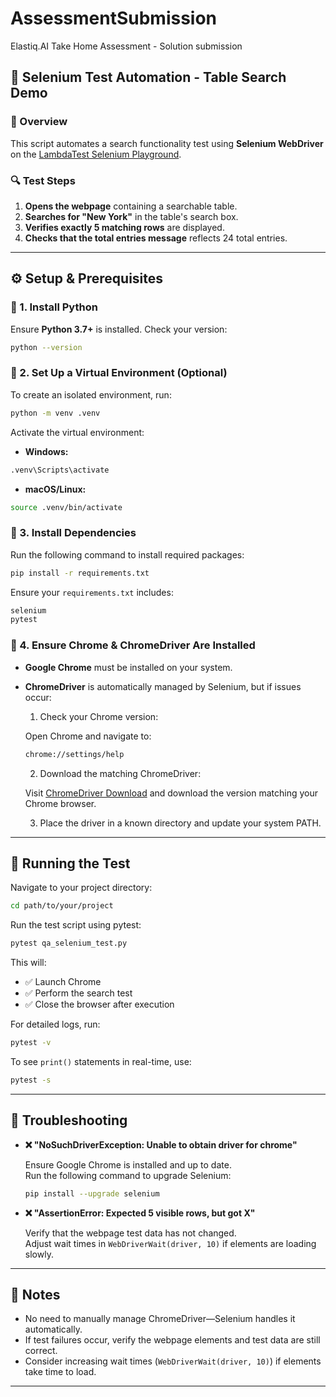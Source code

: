 # AssessmentSubmission
Elastiq.AI Take Home Assessment - Solution submission

## 🧪 Selenium Test Automation - Table Search Demo

### 📌 Overview  
This script automates a search functionality test using **Selenium WebDriver** on the [LambdaTest Selenium Playground](https://www.lambdatest.com/selenium-playground/table-sort-search-demo).

### 🔍 Test Steps  
1. **Opens the webpage** containing a searchable table.  
2. **Searches for "New York"** in the table's search box.  
3. **Verifies exactly 5 matching rows** are displayed.  
4. **Checks that the total entries message** reflects 24 total entries.  

---

## ⚙️ Setup & Prerequisites  

### 🔹 1. Install Python  
Ensure **Python 3.7+** is installed. Check your version:  
```sh
python --version
```

### 🔹 2. Set Up a Virtual Environment (Optional)

To create an isolated environment, run:

```sh
python -m venv .venv
```

Activate the virtual environment:

- **Windows:**

```sh
.venv\Scripts\activate
```

- **macOS/Linux:**

```sh
source .venv/bin/activate
```

### 🔹 3. Install Dependencies  
Run the following command to install required packages:

```sh
pip install -r requirements.txt
```

Ensure your `requirements.txt` includes:

```txt
selenium
pytest
```

### 🔹 4. Ensure Chrome & ChromeDriver Are Installed  

- **Google Chrome** must be installed on your system.
- **ChromeDriver** is automatically managed by Selenium, but if issues occur:

  1. Check your Chrome version:
  
  Open Chrome and navigate to:

  ```sh
  chrome://settings/help
  ```

  2. Download the matching ChromeDriver:
  
  Visit [ChromeDriver Download](https://sites.google.com/a/chromium.org/chromedriver/) and download the version matching your Chrome browser.

  3. Place the driver in a known directory and update your system PATH.

---

## 🚀 Running the Test  

Navigate to your project directory:

```sh
cd path/to/your/project
```

Run the test script using pytest:

```sh
pytest qa_selenium_test.py
```

This will:

- ✅ Launch Chrome  
- ✅ Perform the search test  
- ✅ Close the browser after execution

For detailed logs, run:

```sh
pytest -v
```

To see `print()` statements in real-time, use:

```sh
pytest -s
```

---

## 🐞 Troubleshooting  

- **❌ "NoSuchDriverException: Unable to obtain driver for chrome"**

  Ensure Google Chrome is installed and up to date.  
  Run the following command to upgrade Selenium:

  ```sh
  pip install --upgrade selenium
  ```

- **❌ "AssertionError: Expected 5 visible rows, but got X"**

  Verify that the webpage test data has not changed.  
  Adjust wait times in `WebDriverWait(driver, 10)` if elements are loading slowly.

---

## 📜 Notes  

- No need to manually manage ChromeDriver—Selenium handles it automatically.  
- If test failures occur, verify the webpage elements and test data are still correct.  
- Consider increasing wait times (`WebDriverWait(driver, 10)`) if elements take time to load.
---
